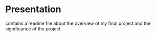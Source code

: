 # Presentation
contains a readme file about the overview of my final project and the significance of the project 
